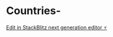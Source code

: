 # Countries-

[Edit in StackBlitz next generation editor ⚡️](https://stackblitz.com/~/github.com/amithcabraal/Countries-)